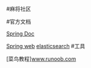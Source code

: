 #麻将社区

#官方文档

[Spring Doc](https://spring.io/guides)

[Spring web](https://spring.io/guides/gs/serving-web-content/)
[elasticsearch](https://elasticsearch.cn/explore)
#工具
[](https://git-scm.com/download)

[菜鸟教程]www.runoob.com
